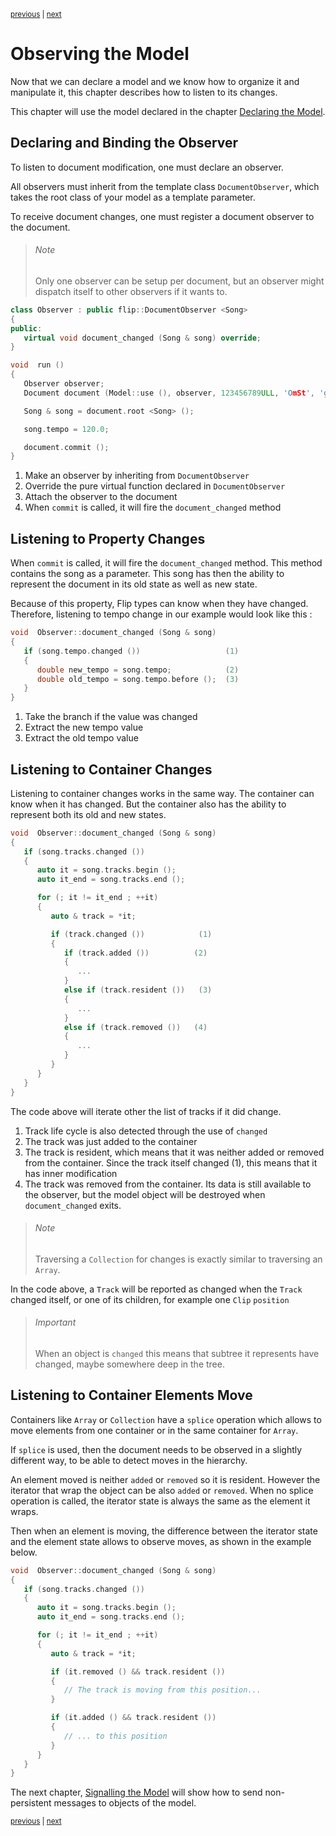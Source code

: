 <p><sup><a href="control.md">previous</a> | <a href="signal.md">next</a></sup></p>

<h1>Observing the Model</h1>

<p>Now that we can declare a model and we know how to organize it and manipulate it, this chapter describes how to listen to its changes.</p>

<p>This chapter will use the model declared in the chapter <a href="../guide/observe.md#declare">Declaring the Model</a>.</p>

<h2 id="declare">Declaring and Binding the Observer</h2>

<p>To listen to document modification, one must declare an observer.</p>

<p>All observers must inherit from the template class <code>DocumentObserver</code>, which takes the root class of your model as a template parameter.</p>

<p>To receive document changes, one must register a document observer to the document.</p>

<blockquote><h6>Note</h6> Only one observer can be setup per document, but an observer might dispatch itself to other observers if it wants to.</blockquote>

```c++
class Observer : public flip::DocumentObserver <Song>                         (1)
{
public:
   virtual void document_changed (Song & song) override;                      (2)
}

void  run ()
{
   Observer observer;
   Document document (Model::use (), observer, 123456789ULL, 'OmSt', 'gui '); (3)

   Song & song = document.root <Song> ();

   song.tempo = 120.0;

   document.commit ();                                                        (4)
}
```

<ol>
<li>Make an observer by inheriting from <code>DocumentObserver</code></li>
<li>Override the pure virtual function declared in <code>DocumentObserver</code></li>
<li>Attach the observer to the document</li>
<li>When <code>commit</code> is called, it will fire the <code>document_changed</code> method</li>
</ol>

<h2 id="property">Listening to Property Changes</h2>

<p>When <code>commit</code> is called, it will fire the <code>document_changed</code> method. This method contains the song as a parameter. This song has then the ability to represent the document in its old state as well as new state.</p>

<p>Because of this property, Flip types can know when they have changed. Therefore, listening to tempo change in our example would look like this :</p>

```c++
void  Observer::document_changed (Song & song)
{
   if (song.tempo.changed ())                   (1)
   {
      double new_tempo = song.tempo;            (2)
      double old_tempo = song.tempo.before ();  (3)
   }
}
```

<ol>
<li>Take the branch if the value was changed</li>
<li>Extract the new tempo value</li>
<li>Extract the old tempo value</li>
</ol>

<h2 id="container">Listening to Container Changes</h2>

<p>Listening to container changes works in the same way. The container can know when it has changed. But the container also has the ability to represent both its old and new states.</p>

```c++
void  Observer::document_changed (Song & song)
{
   if (song.tracks.changed ())
   {
      auto it = song.tracks.begin ();
      auto it_end = song.tracks.end ();

      for (; it != it_end ; ++it)
      {
         auto & track = *it;

         if (track.changed ())            (1)
         {
            if (track.added ())          (2)
            {
               ...
            }
            else if (track.resident ())   (3)
            {
               ...
            }
            else if (track.removed ())   (4)
            {
               ...
            }
         }
      }
   }
}
```

<p>The code above will iterate other the list of tracks if it did change.</p>

<ol>
<li>Track life cycle is also detected through the use of <code>changed</code></li>
<li>The track was just added to the container</li>
<li>The track is resident, which means that it was neither added or removed from the container. Since the track itself changed (1), this means that it has inner modification</li>
<li>The track was removed from the container. Its data is still available to the observer, but the model object will be destroyed when <code>document_changed</code> exits.</li>
</ol>

<blockquote><h6>Note</h6> Traversing a <code>Collection</code> for changes is exactly similar to traversing an <code>Array</code>.</blockquote>

<p>In the code above, a <code>Track</code> will be reported as changed when the <code>Track</code> changed itself, or one of its children, for example one <code>Clip</code> <code>position</code></p>

<blockquote><h6>Important</h6> When an object is <code>changed</code> this means that subtree it represents have changed, maybe somewhere deep in the tree.</blockquote>

<h2 id="splice">Listening to Container Elements Move</h2>

<p>Containers like <code>Array</code> or <code>Collection</code> have a <code>splice</code> operation which allows to move elements from one container or in the same container for <code>Array</code>.</p>

<p>If <code>splice</code> is used, then the document needs to be observed in a slightly different way, to be able to detect moves in the hierarchy.</p>

<p>An element moved is neither <code>added</code> or <code>removed</code> so it is resident. However the iterator that wrap the object can be also <code>added</code> or <code>removed</code>. When no splice operation is called, the iterator state is always the same as the element it wraps.</p>

<p>Then when an element is moving, the difference between the iterator state and the element state allows to observe moves, as shown in the example below.</p>

```c++
void  Observer::document_changed (Song & song)
{
   if (song.tracks.changed ())
   {
      auto it = song.tracks.begin ();
      auto it_end = song.tracks.end ();

      for (; it != it_end ; ++it)
      {
         auto & track = *it;

         if (it.removed () && track.resident ())
         {
            // The track is moving from this position...
         }

         if (it.added () && track.resident ())
         {
            // ... to this position
         }
      }
   }
}
```

<p>The next chapter, <a href="../guide/signal.md">Signalling the Model</a> will show how to send non-persistent messages to objects of the model.</p>

<p><sup><a href="control.md">previous</a> | <a href="signal.md">next</a></sup></p>

